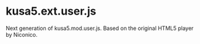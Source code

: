 # kusa5.ext.user.js
Next generation of kusa5.mod.user.js. Based on the original HTML5 player by Niconico.
